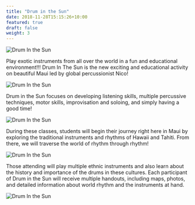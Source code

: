 ```yaml
---
title: "Drum in the Sun"
date: 2018-11-28T15:15:26+10:00
featured: true
draft: false
weight: 3
---
```


![Drum In the Sun](/images/druminthesun/1.jpg)

Play exotic instruments from all over the world in a fun and educational environment!!! Drum In The Sun is the new exciting and educational activity on beautiful Maui led by global percussionist Nico!

![Drum In the Sun](/images/druminthesun/2.jpg)

Drum in the Sun focuses on developing listening skills, multiple percussive techniques, motor skills, improvisation and soloing, and simply having a good time!‍

![Drum In the Sun](/images/druminthesun/3.jpg)

During these classes, students will begin their journey right here in Maui by exploring the traditional instruments and rhythms of Hawaii and Tahiti. From there, we will traverse the world of rhythm through rhythm!

![Drum In the Sun](/images/druminthesun/4.jpg)

Those attending will play multiple ethnic instruments and also learn about the history and importance of the drums in these cultures. Each participant of Drum in the Sun will receive multiple handouts, including maps, photos, and detailed information about world rhythm and the instruments at hand.

![Drum In the Sun](/images/druminthesun/5.jpg)
